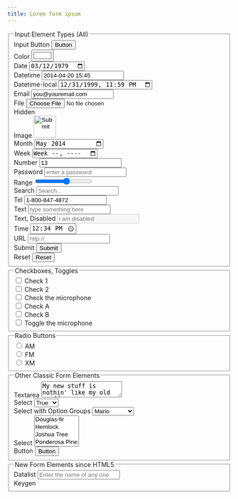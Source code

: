 ```yaml
---
title: Lorem form ipsum
---
```


<fieldset id="inputs">
	<legend>Input Element Types (All)</legend>
	<div>
		<label for="a-button">Input Button</label>
		<input type="button" value="Button" placeholder="button" name="a-button" id="a-button" />
	</div>
	<div>
		<label for="a-color">Color</label>
		<input type="color" value="#ffffff" placeholder="color picker" name="a-color" id="a-color" />
	</div>
	<div>
		<label for="a-date">Date</label>
		<input type="date" value="1979-03-12" placeholder="enter a date in the YYYY-MM-DD format" name="a-date" id="a-date" />
	</div>
	<div>
		<label for="a-datetime">Datetime</label>
		<input type="datetime" value="2014-04-20 15:45" placeholder="enter a date and time in the YYYY-MM-DD HH:MM format" name="a-datetime" id="a-datetime" />
	</div>
	<div>
		<label for="a-datetime-local">Datetime-local</label>
		<input type="datetime-local" value="1999-12-31 23:59" placeholder="enter a date and time in the YYYY-MM-DD HH:MM format" name="a-datetime-local" id="a-datetime-local" />
	</div>
	<div>
		<label for="an-email-address">Email</label>
		<input type="email" value="you@youremail.com" placeholder="you@youremail.com" name="an-email-address" id="an-email-address" />
	</div>
	<div>
		<label for="a-file-upload">File</label>
		<input type="file" value="Select a file" name="a-file-upload" id="a-file-upload" />
	</div>
	<div>
		<label for="a-hidden">Hidden</label>
		<input type="hidden" value="i am hidden" name="a-hidden" id="a-hidden" />
	</div>
	<div>
		<label for="an-image">Image</label>
		<input type="image" src="http://clicknathan.com/wp-content/uploads/2014/05/red-button.png" width="50" height="50" name="an-image" id="an-image" />
	</div>
	<div>
		<label for="a-month">Month</label>
		<input type="month" value="2014-05" placeholder="enter a year and month in the YYYY-MM format" name="a-month" id="a-month" />
	</div>
	<div>
		<label for="a-week">Week</label>
		<input type="week" value="2014-w52" placeholder="enter a year and week in the YYYY-wWW format where the 'w' is just a w, and the 'WW' represents the week number" name="a-week" id="a-week" />
	</div>
	<div>
		<label for="a-number">Number</label>
		<input type="number" value="13" placeholder="number" name="a-number" id="a-number" />
	</div>
	<div>
		<label for="a-password">Password</label>
		<input type="password" value="" placeholder="enter a password" name="a-password" id="a-password" />
	</div>
	<div>
		<label for="a-range">Range</label>
		<input type="range" value="" placeholder="enter a range" name="a-range" id="a-range" min="1" max="10" step="1" />
	</div>
	<div>
		<label for="a-search">Search</label>
		<input type="search" value="" placeholder="Search..." name="a-search" id="a-search" />
	</div>
	<div>
		<label for="a-tel">Tel</label>
		<input type="tel" value="1-800-847-4872" placeholder="Enter your phone number" name="a-tel" id="a-tel" />
	</div>
	<div>
		<label for="a-text">Text</label>
		<input type="text" value="" placeholder="type something here" name="a-text" id="a-text" />
	</div>
	<div>
		<label for="a-disabled-text">Text, Disabled</label>
		<input type="text" disabled value="" placeholder="i am disabled" name="a-disabled-text" id="a-disabled-text" />
	</div>
	<div>
		<label for="a-time">Time</label>
		<input type="time" value="12:34" placeholder="enter a time in 24 hour format, such as 15:59" name="a-time" id="a-time" />
	</div>
	<div>
		<label for="a-url">URL</label>
		<input type="url" value="" placeholder="http://" name="a-url" id="a-url" />
	</div>
	<div>
		<label for="a-submit">Submit</label>
		<input type="submit" value="Submit" name="a-submit" id="a-submit" />
	</div>
	<div>
		<label for="a-reset">Reset</label>
		<input type="reset" value="Reset" name="a-reset" id="a-reset" />
	</div>
</fieldset>
<fieldset id="checkboxes">
	<legend>Checkboxes, Toggles</legend>
	<div>
		<label for="check-1">
			<input type="checkbox" value="check-1" name="check-1" id="check-1" />
			Check 1
		</label>
	</div>
	<div>
		<label for="check-2">
			<input type="checkbox" value="check-2" name="check-2" id="check-2" />
			Check 2
		</label>
	</div>
	<div>
		<label for="check-3">
			<input type="checkbox" value="check-3" name="check-3" id="check-3" />
			Check the microphone
		</label>
	</div>
	<div>
		<label class="toggle" for="check-a">
			<input type="checkbox" value="check-a" name="check-a" id="check-a" />
			<span class="toggle__switch"></span>
			Check A
		</label>
	</div>
	<div>
		<label class="toggle" for="check-b">
			<input type="checkbox" value="check-b" name="check-b" id="check-b" />
			<span class="toggle__switch"></span>
			Check B
		</label>
	</div>
	<div>
		<label class="toggle" for="check-c">
			<input type="checkbox" value="check-c" name="check-c" id="check-c" />
			<span class="toggle__switch"></span>
			Toggle the microphone
		</label>
	</div>
</fieldset>
<fieldset id="radio-buttons">
	<legend>Radio Buttons</legend>
	<div>
		<input type="radio" value="radio-1" name="radio-1" id="radio-1" />
		<label for="radio-1">AM</label>
	</div>
	<div>
		<input type="radio" value="radio-2" name="radio-2" id="radio-2" />
		<label for="radio-2">FM</label>
	</div>
	<div>
		<input type="radio" value="radio-3" name="radio-3" id="radio-3" />
		<label for="radio-3">XM</label>
	</div>
</fieldset>
<fieldset id="classic-form-elements">
	<legend>Other Classic Form Elements</legend>
	<div>
		<label for="a-textarea">Textarea</label>
		<textarea name="a-textarea" id="a-textarea">My new stuff is nothin' like my old stuff was.</textarea>
	</div>
	<div>
		<label for="a-select">Select</label>
		<select name="a-select" id="a-select">
			<option value="true">True</option>
			<option value="false">False</option>
		</select>
	</div>
	<div>
		<label for="a-select-with-option-groups">Select with Option Groups</label>
		<select name="a-select-with-option-groups" id="a-select-with-option-groups">
			<optgroup label="Mario Brothers">
				<option value="mario">Mario</option>
				<option value="luigi">Luigi</option>
			</optgroup>
			<optgroup label="Princesses">
				<option value="peach">Peach</option>
				<option value="toadstool">Toadstool</option>
				<option value="daisy">Daisy</option>
			</optgroup>
		</select>
	</div>
	<div>
		<label for="a-multi-select">Select</label>
		<select multiple name="a-multi-select" id="a-multi-select">
			<option value="douglas-fir">Douglas-fir</option>
			<option value="hemlock">Hemlock</option>
			<option value="joshua">Joshua Tree</option>
			<option value="ponderosa">Ponderosa Pine</option>
			<option value="juniper">Juniper</option>
			<option value="redcedar">Redcedar</option>
			<option value="redwood">Redwood</option>
			<option value="sequoia">Sequoia</option>
			<option value="sitka spruce">Sitka Spruce</option>
		</select>
	</div>
	<div>
		<label for="a-button-element">Button</label>
		<button type="submit" name="a-button-element" id="a-button-element">Button</button>
	</div>
</fieldset>
<fieldset id="new-form-elements">
	<legend>New Form Elements since HTML5</legend>
	<div>
		<label for="the-datalist">Datalist</label>
		<input type="text" list="a-datalist" placeholder="Enter the name of any one of the Beatles" />
		<datalist id="a-datalist">
			<option value="Paul McCartney">
			<option value="Ringo Starr">
			<option value="George Harrison">
			<option value="John Lennon">
		</datalist>
	</div>
	<div>
		<label for="a-keygen">Keygen</label>
		<keygen name="a-keygen" id="a-keygen" />
	</div>
</fieldset>